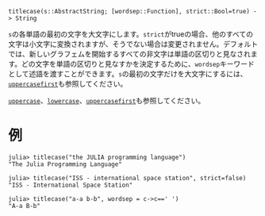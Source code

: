 ```
titlecase(s::AbstractString; [wordsep::Function], strict::Bool=true) -> String
```

`s`の各単語の最初の文字を大文字にします。`strict`がtrueの場合、他のすべての文字は小文字に変換されますが、そうでない場合は変更されません。デフォルトでは、新しいグラフェムを開始するすべての非文字は単語の区切りと見なされます。どの文字を単語の区切りと見なすかを決定するために、`wordsep`キーワードとして述語を渡すことができます。`s`の最初の文字だけを大文字にするには、[`uppercasefirst`](@ref)も参照してください。

[`uppercase`](@ref)、[`lowercase`](@ref)、[`uppercasefirst`](@ref)も参照してください。

# 例

```jldoctest
julia> titlecase("the JULIA programming language")
"The Julia Programming Language"

julia> titlecase("ISS - international space station", strict=false)
"ISS - International Space Station"

julia> titlecase("a-a b-b", wordsep = c->c==' ')
"A-a B-b"
```
